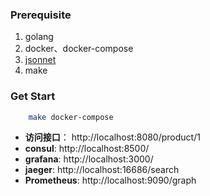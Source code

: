 
### Prerequisite
1. golang
2. docker、docker-compose
3. [jsonnet](https://jsonnet.org/)
4. make

### Get Start
```bash
    make docker-compose
```

* **访问接口**： http://localhost:8080/product/1
* **consul**: http://localhost:8500/
* **grafana**: http://localhost:3000/ 
* **jaeger**: http://localhost:16686/search
* **Prometheus**: http://localhost:9090/graph 

